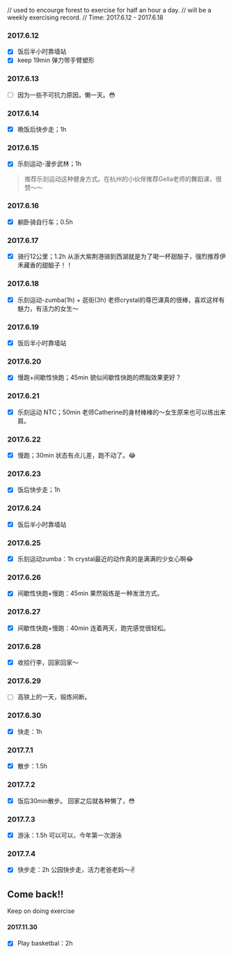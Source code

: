 // used to encourge forest to exercise for half an hour a day.
// will be a weekly exercising record.
// Time: 2017.6.12 - 2017.6.18

### 2017.6.12 

- [x] 饭后半小时靠墙站
- [x] keep 19min 弹力带手臂塑形

### 2017.6.13 

- [ ] 因为一些不可抗力原因，懒一天。😳

### 2017.6.14

- [x] 晩饭后快步走；1h

### 2017.6.15

- [x] 乐刻运动-漫步武林；1h
> 推荐乐刻运动这种健身方式。在杭州的小伙伴推荐Gella老师的舞蹈课，很赞～～

### 2017.6.16

- [x] 躺卧骑自行车；0.5h

### 2017.6.17

- [x] 骑行12公里；1.2h
从浙大紫荆港骑到西湖就是为了喝一杯甜醅子，强烈推荐伊禾藏香的甜醅子！！

### 2017.6.18

- [x] 乐刻运动-zumba(1h) + 逛街(3h)
老师crystal的尊巴课真的很棒，喜欢这样有魅力，有活力的女生～

### 2017.6.19
- [x] 饭后半小时靠墙站

### 2017.6.20
- [x] 慢跑+间歇性快跑；45min
貌似间歇性快跑的燃脂效果更好？

### 2017.6.21
- [x] 乐刻运动 NTC；50min
老师Catherine的身材棒棒的～女生原来也可以练出来肩。

### 2017.6.22
- [x] 慢跑；30min
状态有点儿差，跑不动了。😂

### 2017.6.23
- [x] 饭后快步走；1h

### 2017.6.24
- [x] 饭后半小时靠墙站

### 2017.6.25
- [x] 乐刻运动zumba：1h
crystal最近的动作真的是满满的少女心啊😂

### 2017.6.26 
- [x] 间歇性快跑+慢跑：45min
果然锻炼是一种发泄方式。

### 2017.6.27
- [x] 间歇性快跑+慢跑：40min
连着两天，跑完感觉很轻松。

### 2017.6.28
- [x] 收拾行李，回家回家～

### 2017.6.29
- [ ] 高铁上的一天，锻炼间断。

### 2017.6.30 
- [x] 快走：1h

### 2017.7.1 
- [x] 散步：1.5h

### 2017.7.2
- [x] 饭后30min散步。
回家之后就各种懒了，😳

### 2017.7.3 
- [x] 游泳：1.5h
可以可以，今年第一次游泳

### 2017.7.4
- [x] 快步走：2h
公园快步走，活力老爸老妈～✌️

## Come back!!
Keep on doing exercise
#### 2017.11.30
- [x] Play basketbal：2h



